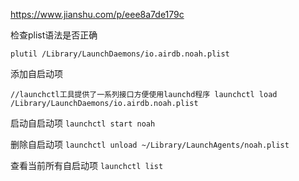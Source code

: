 
https://www.jianshu.com/p/eee8a7de179c

检查plist语法是否正确

``
plutil /Library/LaunchDaemons/io.airdb.noah.plist
``

添加自启动项

``
//launchctl工具提供了一系列接口方便使用launchd程序
launchctl load  /Library/LaunchDaemons/io.airdb.noah.plist
``

启动自启动项
``
launchctl start noah
``

删除自启动项
`
launchctl unload ~/Library/LaunchAgents/noah.plist
`

查看当前所有自启动项
`
launchctl list
`
